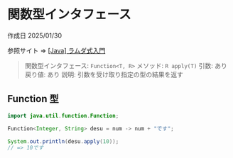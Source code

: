 # 関数型インタフェース

作成日 2025/01/30

参照サイト => [[Java] ラムダ式入門](https://qiita.com/xrdnk/items/7fcc349929685f029440)

> 関数型インタフェース: `Function<T, R>`
> メソッド: `R apply(T)`
> 引数: あり
> 戻り値: あり
> 説明: 引数を受け取り指定の型の結果を返す

## Function 型

```java
import java.util.function.Function;

Function<Integer, String> desu = num -> num + "です";

System.out.println(desu.apply(10));
// => 10です
```
